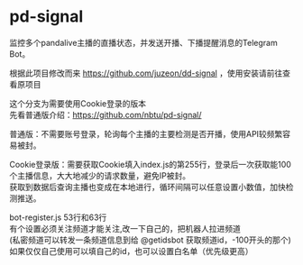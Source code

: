 # pd-signal
监控多个pandalive主播的直播状态，并发送开播、下播提醒消息的Telegram Bot。  

根据此项目修改而来 https://github.com/juzeon/dd-signal ，使用安装请前往查看原项目   

这个分支为需要使用Cookie登录的版本   
先看普通版介绍：https://github.com/nbtu/pd-signal/  

普通版：不需要账号登录，轮询每个主播的主要检测是否开播，使用API较频繁容易被封。  

Cookie登录版：需要获取Cookie填入index.js的第255行，登录后一次获取能100个主播信息，大大地减少的请求数量，避免IP被封。     
获取到数据后查询主播也变成在本地进行，循环间隔可以任意设置小数值，加快检测推送。    

bot-register.js 53行和63行     
有个设置必须关注频道才能关注,改一下自己的，把机器人拉进频道   
(私密频道可以转发一条频道信息到给 @getidsbot 获取频道id，-100开头的那个)  
如果仅仅自己使用可以填自己的id，也可以设置白名单（优先级更高）   

